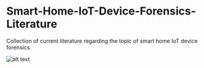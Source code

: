 # Smart-Home-IoT-Device-Forensics-Literature
Collection of current literature regarding the topic of smart home IoT device forensics.

![alt text](https://github.com/SF1995/Smart-Home-IoT-Device-Forensics-Literature/blob/main/image.jpg?raw=true)
